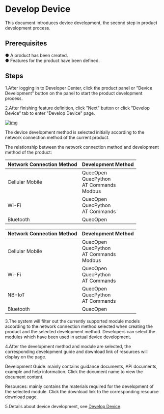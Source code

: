 # Develop Device

This document introduces device development, the second step in product development process.

## **Prerequisites**

● A product has been created.<br />
● Features for the product have been defined.

## **Steps**

1.After logging in to Developer Center, click the product panel or "Device Development" button on the panel to start the product development process.

2.After finishing feature definition, click "Next" button or click "Develop Device” tab to enter "Develop Device" page.

<a data-fancybox title="img" href="/en/guide/image2022-3-5_15-25-33.png?version=2&modificationDate=1647332201000&api=v2">![img](/en/guide/image2022-3-5_15-25-33.png?version=2&modificationDate=1647332201000&api=v2)</a>

The device development method is selected initially according to the network connection method of the current product.

The relationship between the network connection method and development method of the product:

<span v-if="isEu">

| **Network Connection Method** | **Development Method**                               |
| :------- | :-------------------------------------- |
| Cellular Mobile | QuecOpen<br />QuecPython<br />AT Commands<br />Modbus |
| Wi-Fi     | QuecOpen<br />QuecPython<br />AT Commands   |
| Bluetooth     | QuecOpen                            |

</span>
<span v-else>

| **Network Connection Method** | **Development Method**                               |
| :------- | :-------------------------------------- |
| Cellular Mobile | QuecOpen<br />QuecPython<br />AT Commands<br />Modbus |
| Wi-Fi     | QuecOpen<br />QuecPython<br />AT Commands   |
| NB-IoT   | QuecOpen<br />QuecPython<br />AT Commands   |
| Bluetooth     | QuecOpen                            |

</span>

  

3.The system will filter out the currently supported module models according to the network connection method selected when creating the product and the selected development method. Developers can select the modules which have been used in actual device development.

4.After the development method and module are selected, the corresponding development guide and download link of resources will display on the page.

Development Guide: mainly contains guidance documents, API documents, example and help information. Click the document name to view the document content.

Resources: mainly contains the materials required for the development of the selected module. Click the download link to the corresponding resource download page.

5.Details about device development, see [Develop Device](/en/deviceDevelop/preliminaries.md).
